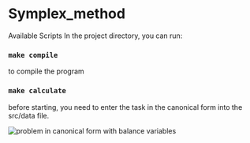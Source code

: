 # Symplex_method
Available Scripts
In the project directory, you can run:
### `make compile`
to compile the program
### `make calculate`
before starting, you need to enter the task in the canonical form into the src/data file.

![problem in canonical form with balance variables](https://studfile.net/html/1294/103/html_SMDt5aiNnW.x0AM/img-9ewd0u.png)
